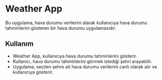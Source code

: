 # Weather App

Bu uygulama, hava durumu verilerini alarak kullanıcıya hava durumu tahminlerini gösteren bir hava durumu uygulamasıdır.

## Kullanım

- Weather App, kullanıcıya hava durumu tahminlerini gösterir.
- Kullanıcı, hava durumu tahminlerini görmek istediği şehri arayabilir.
- Uygulama, seçilen şehre ait hava durumu verilerini canlı olarak alır ve kullanıcıya gösterir.